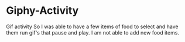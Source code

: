# Giphy-Activity
Gif activity
So I was able to have a few items of food to select and have them run gif's that pause and play. I am not able to add new food items.
